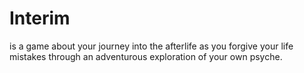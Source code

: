 # Interim
is a game about your journey into the afterlife as you forgive your life mistakes through an adventurous exploration of your own psyche.
 

